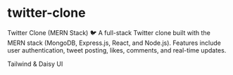 # twitter-clone
Twitter Clone (MERN Stack) 🐦 A full-stack Twitter clone built with the MERN stack (MongoDB, Express.js, React, and Node.js). Features include user authentication, tweet posting, likes, comments, and real-time updates.


Tailwind & Daisy UI
